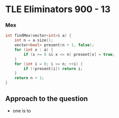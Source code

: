 # TLE Eliminators 900 - 13
### Mex
```cpp
int findMex(vector<int>& a) {
    int n = a.size();
    vector<bool> present(n + 1, false);
    for (int x : a) {
        if (x >= 0 && x <= n) present[x] = true;
    }
    for (int i = 0; i <= n; ++i) {
        if (!present[i]) return i;
    }
    return n + 1;
}
```

## Approach to the question
- one is to 